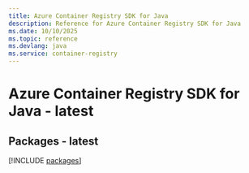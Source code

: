 ```yaml
---
title: Azure Container Registry SDK for Java
description: Reference for Azure Container Registry SDK for Java
ms.date: 10/10/2025
ms.topic: reference
ms.devlang: java
ms.service: container-registry
---
```

# Azure Container Registry SDK for Java - latest
## Packages - latest
[!INCLUDE [packages](container-registry-index.md)]